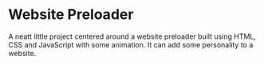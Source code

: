 # Website Preloader

A neatt little project centered around a website preloader built using HTML, CSS and JavaScript with some animation. It can add some personality to a website.
